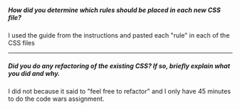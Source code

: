 ##### How did you determine which rules should be placed in each new CSS file?

I used the guide from the instructions and pasted each "rule" in each of the CSS files

---

##### Did you do any refactoring of the existing CSS? If so, briefly explain what you did and why.

I did not because it said to "feel free to refactor" and I only have 45 minutes to do the code wars assignment.
